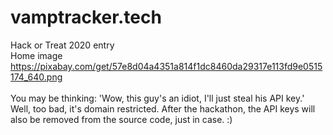 # vamptracker.tech
Hack or Treat 2020 entry
<br>
Home image https://pixabay.com/get/57e8d04a4351a814f1dc8460da29317e113fd9e0515174_640.png
<br><br>
You may be thinking: 'Wow, this guy's an idiot, I'll just steal his API key.' <br> Well, too bad, it's domain restricted. After the hackathon, the API keys will also be removed from the source code, just in case. :)
